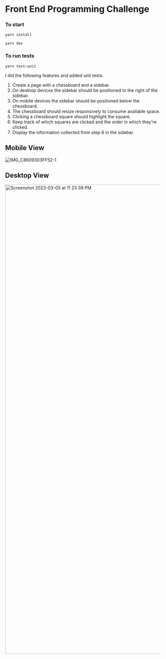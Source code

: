 # Front End Programming Challenge

### To start
`yarn install`

`yarn dev`

### To run tests
`yarn test:unit`

I did the following features and added unit tests.

1. Create a page with a chessboard and a sidebar.
2. On desktop devices the sidebar should be positioned to the right of the sidebar.
3. On mobile devices the sidebar should be positioned below the chessboard.
4. The chessboard should resize responsively to consume available space.
5. Clicking a chessboard square should highlight the square.
6. Keep track of which squares are clicked and the order in which they're clicked.
7. Display the information collected from step 6 in the sidebar.

## Mobile View

![IMG_C8609303FF52-1](https://user-images.githubusercontent.com/29774579/222989966-3423762a-eaed-4fb8-ac78-c09ea0842906.jpeg)


## Desktop View

<img width="1517" alt="Screenshot 2023-03-05 at 11 23 39 PM" src="https://user-images.githubusercontent.com/29774579/222990001-63e621cc-1f75-495d-941b-05945787f495.png">
